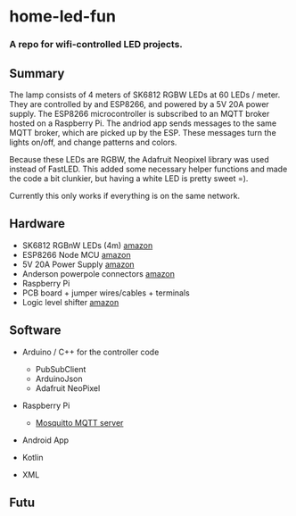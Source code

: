 # home-led-fun
### A repo for wifi-controlled LED projects.

## Summary
The lamp consists of 4 meters of SK6812 RGBW LEDs at 60 LEDs / meter. They are controlled by and ESP8266, and powered by a 5V 20A power supply. 
The ESP8266 microcontroller is subscribed to an MQTT broker hosted on a Raspberry Pi.
The andriod app sends messages to the same MQTT broker, which are picked up by the ESP. These messages turn the lights on/off, and change patterns and colors.

Because these LEDs are RGBW, the Adafruit Neopixel library was used instead of FastLED. This added some necessary helper functions and made the code a bit clunkier, but having a white LED is pretty sweet =).

Currently this only works if everything is on the same network.

## Hardware
- SK6812 RGBnW LEDs (4m) [amazon](https://www.amazon.com/BTF-LIGHTING-Individually-Addressable-Flexible-Waterproof/dp/B01MYV70NJ/ref=sxts_sxwds-bia-wc-p13n1_0?cv_ct_cx=sk6812&dchild=1&keywords=sk6812&pd_rd_i=B01MYV70NJ&pd_rd_r=2c7bbf26-571c-4531-883f-67f81f890309&pd_rd_w=qm9wW&pd_rd_wg=sqsCy&pf_rd_p=13bf9bc7-d68d-44c3-9d2e-647020f56802&pf_rd_r=G11ANDVGSYG5QEVVEV9D&psc=1&qid=1596243243&sr=1-1-791c2399-d602-4248-afbb-8a79de2d236f)
- ESP8266 Node MCU [amazon](https://www.amazon.com/HiLetgo-Internet-Development-Wireless-Micropython/dp/B081CSJV2V/ref=sxts_sxwds-bia-wc-p13n1_0?cv_ct_cx=esp8266&dchild=1&keywords=esp8266&pd_rd_i=B081CSJV2V&pd_rd_r=df0316f4-d64e-410d-bd11-792fb500cb8b&pd_rd_w=vRBqz&pd_rd_wg=ZbNRi&pf_rd_p=13bf9bc7-d68d-44c3-9d2e-647020f56802&pf_rd_r=HN8HDFMV68VVR537EFE5&psc=1&qid=1596243380&sr=1-1-791c2399-d602-4248-afbb-8a79de2d236f)
- 5V 20A Power Supply [amazon](https://www.amazon.com/ALITOVE-Transformer-Adapter-Converter-Charger/dp/B06XK2DDW4/ref=sr_1_3?crid=GEL8QTRR5I8O&dchild=1&keywords=5v+20a+power+supply&qid=1596243430&s=electronics&sprefix=5v+20a%2Celectronics%2C228&sr=1-3)
- Anderson powerpole connectors [amazon](https://www.amazon.com/Anderson-Powerpole-Connectors-20-Pair/dp/B00GPRIC8Y/ref=sxts_sxwds-bia-wc-p13n1_0?crid=7SGWY588T1V6&cv_ct_cx=anderson+powerpole+connectors&dchild=1&keywords=anderson+powerpole+connectors&pd_rd_i=B00GPRIC8Y&pd_rd_r=8977b5bc-8ccc-490e-bd36-4c696b1bd3ae&pd_rd_w=B320t&pd_rd_wg=FJsFV&pf_rd_p=13bf9bc7-d68d-44c3-9d2e-647020f56802&pf_rd_r=KQSFMWYAZQPYKFXX3707&psc=1&qid=1596243903&sprefix=anderson+power%2Caps%2C264&sr=1-1-791c2399-d602-4248-afbb-8a79de2d236f)
- Raspberry Pi
- PCB board + jumper wires/cables + terminals
- Logic level shifter [amazon](https://www.amazon.com/Adafruit-74LVC245-Breadboard-Friendly-Shifter/dp/B00SK8OC0S/ref=sr_1_2?dchild=1&keywords=adafruit+logic+level+shifter&qid=1596243973&s=electronics&sr=1-2)

## Software
- Arduino / C++ for the controller code
  - PubSubClient
  - ArduinoJson
  - Adafruit NeoPixel
  
- Raspberry Pi 
  - [Mosquitto MQTT server](https://mosquitto.org/)
 
 - Android App
  - Kotlin
  - XML
  
## Futu
